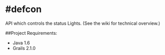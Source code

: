 #defcon
======

API which controls the status Lights. (See the wiki for technical overview.)

##Project Requirements:

* Java 1.6 
* Grails 2.1.0
